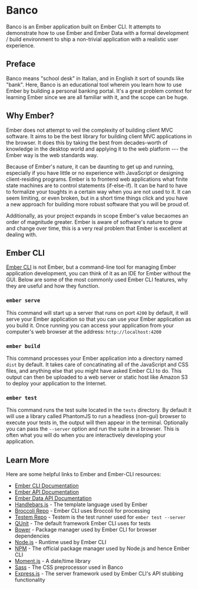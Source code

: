# Banco

Banco is an Ember application built on Ember CLI. It attempts to demonstrate
how to use Ember and Ember Data with a formal development / build environment
to ship a non-trivial application with a realistic user experience.

## Preface

Banco means "school desk" in Italian, and in English it sort of sounds like
"bank". Here, Banco is an educational tool wherein you learn how to use Ember
by building a personal banking portal. It's a great problem context for
learning Ember since we are all familiar with it, and the scope can be huge.

## Why Ember?

Ember does not attempt to veil the complexity of building client MVC software.
It aims to be the best library for building client MVC applications in the
browser. It does this by taking the best from decades-worth of knowledge in the
desktop world and applying it to the web platform --- the Ember way is the
web standards way.

Because of Ember's nature, it can be daunting to get up and running, especially
if you have little or no experience with JavaScript or designing client-residing
programs. Ember is to frontend web applications what finite state machines are
to control statements (if-else-if). It can be hard to have to formalize your
toughts in a certain way when you are not used to it. It can seem limiting, or
even broken, but in a short time things click and you have a new approach for
building more robust software that you will be proud of.

Additionally, as your project expands in scope Ember's value becaomes an order
of magnitude greater. Ember is aware of software's nature to grow and change
over time, this is a very real problem that Ember is excellent at dealing with.

## Ember CLI

[Ember CLI](http://www.ember-cli.com) is not Ember, but a command-line tool for
managing Ember application development, you can think of it as an IDE for Ember
without the GUI. Below are some of the most commonly used Ember CLI features,
why they are useful and how they function.

### `ember serve`

This command will start up a server that runs on port `4200` by default, it will
serve your Ember application so that you can use your Ember application as you
build it. Once running you can access your application from your computer's
web browser at the address: `http://localhost:4200`

### `ember build`

This command processes your Ember application into a directory named `dist` by
default. It takes care of concatinating all of the JavaScript and CSS files, and
anything else that you might have asked Ember CLI to do. This output can then
be uploaded to a web server or static host like Amazon S3 to deploy your
application to the Internet.

### `ember test`

This command runs the test suite located in the `tests` directory. By default
it will use a library called PhantomJS to run a headless (non-gui) browser to
execute your tests in, the output will then appear in the terminal. Optionally
you can pass the `--server` option and run the suite in a browser. This is often
what you will do when you are interactively developing your application.

## Learn More

Here are some helpful links to Ember and Ember-CLI resources:

* [Ember CLI Documentation](http://ember-cli.com)
* [Ember API Documentation](http://emberjs.com/api/)
* [Ember Data API Documentation](http://emberjs.com/api/data/)
* [Handlebars.js](http://handlebarsjs.com/) - The template language used by Ember
* [Broccoli Repo](https://github.com/broccolijs/broccoli) - Ember CLI uses Broccoli for processing
* [Testem Repo](https://github.com/airportyh/testem) - Testem is the test runner used for `ember test --server`
* [QUnit](http://qunitjs.com/) - The default framework Ember CLI uses for tests
* [Bower](http://bower.io/) - Package manager used by Ember CLI for browser dependencies
* [Node.js](http://nodejs.org/) - Runtime used by Ember CLI
* [NPM](https://www.npmjs.org/) - The official package manager used by Node.js and hence Ember CLI
* [Moment.js](http://momentjs.com/) - A date/time library
* [Sass](http://sass-lang.com/) - The CSS preprocessor used in Banco
* [Express.js](http://expressjs.com/) - The server framework used by Ember CLI's API stubbing functionality
